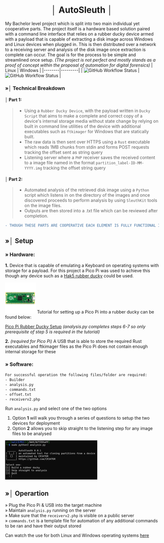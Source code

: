 <div align="center">
  <h1> │ AutoSleuth │ </h1>
</div>

My Bachelor level project which is split into two main individual yet cooperative parts. The project itself is a hardware based solution paired with a command line interface that relies on a rubber ducky device armed with a payload that is capable of extracting a disk image across Windows and Linux devices when plugged in. This is then distributed over a network to a receiving server and analysis of the disk image once extraction is complete can occur. The goal is for the process to be simple and streamlined once setup. *(The project is not perfect and mostly stands as a proof of concept within the proposal of automation for digital forensics)*
| Linux  | Windows |
|--------|---------|
| ![GitHub Workflow Status](https://img.shields.io/github/workflow/status/ciphey/ciphey/Python%20application?label=Linux) | ![GitHub Workflow Status](https://img.shields.io/github/workflow/status/ciphey/ciphey/Python%20application?label=Windows) |


### »│ Technical Breakdown
#### │ Part 1:
> - Using a `Rubber Ducky Device`, with the payload written in `Ducky Script` that aims to make a complete and correct copy of a device's internal storage media without state change by relying on built in command line utilities of the device with additional executables such as `ftkimager` for Windows that are statically built. 
> - The raw data is then sent over HTTPS using a `Rust` executable which reads 1MB chunks from stdin and forms POST requests tracking the offset sent as string query
> - Listening server where a `PHP` receiver saves the received content to a image file named in the format `partition_label-ID-MM-YYYY.img` tracking the offset string query

#### │ Part 2: 
> - Automated analysis of the retrieved disk image using a `Python` script which listens in on the directory of the images and once discovered proceeds to perform analysis by using `SleuthKit` tools on the image files. 
> - Outputs are then stored into a .txt file which can be reviewed after completion. 

```diff
- THOUGH THESE PARTS ARE COOPERATIVE EACH ELEMENT IS FULLY FUNCTIONAL INDEPENDENTLY OF EACH OTHER ALONG FOR EASY MODIFICATION -
```

## »│ Setup 

### » Hardware: 
**1.** Device that is capable of emulating a Keyboard on operating systems with storage for a payload. For this project a Pico Pi was used to achieve this though any device such as a [Hak5 rubber ducky](https://shop.hak5.org/products/usb-rubber-ducky-deluxe) could be used.

<img width="20%" src="README_Photos/Pico.png">
Tutorial for setting up a Pico Pi into a rubber ducky can be found below:

[Pico Pi Rubber Ducky Setup](https://github.com/dbisu/pico-ducky)
*(analysis.py completes steps 6-7 so only prerequisite of step 5 is required in the tutorial)*

**2.** *(required for Pico Pi)* A USB that is able to store the required Rust executables and ftkimager files as the Pico Pi does not contain enough internal storage for these 

### » Software: 
```
For successful operation the following files/folder are required:
- Builder
- analysis.py
- commands.txt
- offset.txt
- receiverv2.php
```

Run `analysis.py` and select one of the two options
1. Option **1** will walk you through a series of questions to setup the two devices for deployment
2. Option **2** allows you to skip straight to the listening step for any image files to be analysed

<img width="60%" src="README_Photos/analysis.png">

## »│ Operartion

» Plug the Pico Pi & USB into the target machine \
» Maintain `analysis.py` running on the server \
» Make sure that the `receiverv2.php` is visible on a public server \
» `commands.txt` is a template file for automation of any additional commands to be ran and have their output stored

Can watch the use for both Linux and Windows operating systems [here](https://youtu.be/3uT5HS6frBo)

